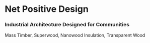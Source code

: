 # Net Positive Design

### Industrial Architecture Designed for Communities 

Mass Timber, Superwood, Nanowood Insulation, Transparent Wood  